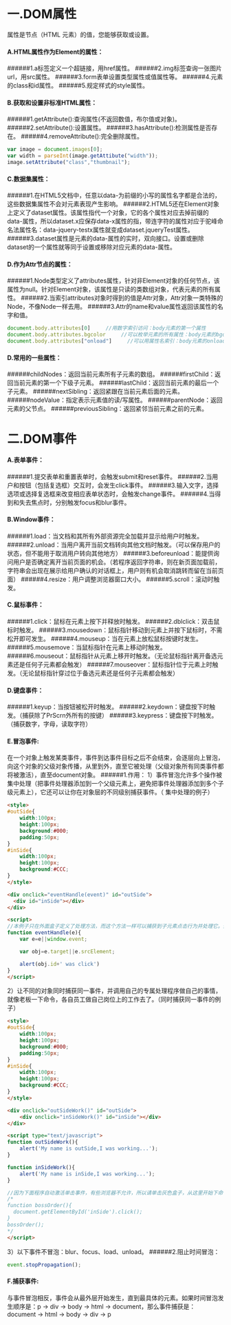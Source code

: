 # 一.DOM属性
属性是节点（HTML 元素）的值，您能够获取或设置。
#### A.HTML属性作为Element的属性：
######1.a标签定义一个超链接，用href属性。
######2.img标签查询一张图片url，用src属性。
######3.form表单设置类型属性或值属性等。
######4.元素的class和id属性。
######5.规定样式的style属性。
#### B.获取和设置非标准HTML属性：
######1.getAttribute():查询属性(不返回数值，布尔值或对象)。
######2.setAttribute():设置属性。
######3.hasAttribute():检测属性是否存在。
######4.removeAttribute():完全删除属性。

``` js
var image = document.images[0];
var width = parseInt(image.getAttibute("width"));
image.setAttribute("class","thumbnail");
```
#### C.数据集属性：
######1.在HTML5文档中，任意以data-为前缀的小写的属性名字都是合法的，这些数据集属性不会对元素表现产生影响。
######2.HTML5还在Element对象上定义了dataset属性。该属性指代一个对象，它的各个属性对应去掉前缀的data-属性，所以dataset.x应保存data-x属性的指，带连字符的属性对应于驼峰命名法属性名：data-jquery-testx属性就变成dataset.jqueryTest属性。
######3.dataset属性是元素的data-属性的实时，双向接口。设置或删除dataset的一个属性就等同于设置或移除对应元素的data-属性。
#### D.作为Attr节点的属性：
######1.Node类型定义了attributes属性，针对非Element对象的任何节点，该属性为null。针对Element对象，该属性是只读的类数组对象，代表元素的所有属性。
######2.当索引attributes对象时得到的值是Attr对象，Attr对象一类特殊的Node，不像Node一样去用。
######3.Attr的name和value属性返回该属性的名字和值。

``` js
document.body.attributes[0]     //用数字索引访问：body元素的第一个属性
document.body.attributes.bgcolor     //可以枚举元素的所有属性：body元素的bgcolor属性
document.body.attributes["onload"]     //可以用属性名索引：body元素的onload属性
```
#### D.常用的一些属性：
######childNodes：返回当前元素所有子元素的数组。
######firstChild：返回当前元素的第一个下级子元素。
######lastChild：返回当前元素的最后一个子元素。
######nextSibling：返回紧跟在当前元素后面的元素。
######nodeValue：指定表示元素值的读/写属性。
######parentNode：返回元素的父节点。
######previousSibling：返回紧邻当前元素之前的元素。
# 二.DOM事件
#### A.表单事件：
######1.提交表单和重置表单时，会触发submit和reset事件。
######2.当用户和按钮（包括复选框）交互时，会发生click事件。
######3.输入文字，选择选项或选择复选框来改变相应表单状态时，会触发change事件。
######4.当得到和失去焦点时，分别触发focus和blur事件。
#### B.Window事件：
######1.load：当文档和其所有外部资源完全加载并显示给用户时触发。
######2.unload：当用户离开当前文档转向其他文档时触发。（可以保存用户的状态，但不能用于取消用户转向其他地方）
######3.beforeunload：能提供询问用户是否确定离开当前页面的机会。（若程序返回字符串，则在新页面加载前，字符串会出现在展示给用户确认的对话框上，用户则有机会取消跳转而留在当前页面）
######4.resize：用户调整浏览器窗口大小。
######5.scroll：滚动时触发。
#### C.鼠标事件：
######1.click：鼠标在元素上按下并释放时触发。
######2.dblclick：双击鼠标时触发。
######3.mousedown：鼠标指针移动到元素上并按下鼠标时，不需松开即可发生。
######4.mouseup：当在元素上放松鼠标按键时发生。
######5.mousemove：当鼠标指针在元素上移动时触发。
######6.mouseout：鼠标指针从元素上移开时触发。（无论鼠标指针离开备选元素还是任何子元素都会触发）
######7.mouseover：鼠标指针位于元素上时触发。（无论鼠标指针穿过位于备选元素还是任何子元素都会触发）
#### D.键盘事件：
######1.keyup：当按钮被松开时触发。
######2.keydown：键盘按下时触发。（捕获除了PrScrn外所有的按键）
######3.keypress：键盘按下时触发。（捕获数字，字母，读取字符）
#### E.冒泡事件:
在一个对象上触发某类事件，事件到达事件目标之后不会结束，会逐层向上冒泡，向这个对象的父级对象传播，从里到外，直至它被处理（父级对象所有同类事件都将被激活），直至document对象。
######1.作用：
1）事件冒泡允许多个操作被集中处理（把事件处理器添加到一个父级元素上，避免把事件处理器添加到多个子级元素上），它还可以让你在对象层的不同级别捕获事件。（ 集中处理的例子）

```html
<style>
#outSide{
    width:100px;
    height:100px;
    background:#000;
    padding:50px;
}
#inSide{
    width:100px;
    height:100px;
    background:#CCC;
}
</style>

<div onclick="eventHandle(event)" id="outSide">
  <div id="inSide"></div>
</div>

<script>
//本例子只在外面盒子定义了处理方法，而这个方法一样可以捕获到子元素点击行为并处理它。假设有成千上万子元素要处理，难道我们要为每个元素加“onclick="eventHandle(event)"”？显然没有这种集中处理的方法来的简单，同时它的性能也是更高的。
function eventHandle(e){
    var e=e||window.event;

    var obj=e.target||e.srcElement;

    alert(obj.id+' was click')
}
</script>

```

2）让不同的对象同时捕获同一事件，并调用自己的专属处理程序做自己的事情，就像老板一下命令，各自员工做自己岗位上的工作去了。（同时捕获同一事件的例子）

```html
<style>
#outSide{
	width:100px;
    height:100px;
    background:#000;
    padding:50px;
}
#inSide{
	width:100px;
    height:100px;
    background:#CCC;
}
</style>

<div onclick="outSideWork()" id="outSide">
	<div onclick="inSideWork()" id="inSide"></div>
</div>

<script type="text/javascript">
function outSideWork(){
    alert('My name is outSide,I was working...');
}

function inSideWork(){
    alert('My name is inSide,I was working...');
}

//因为下面程序自动激活单击事件，有些浏览器不允许，所以请单击灰色盒子，从这里开始下命令，这样因为冒泡的原因，黑色大盒子也会收到单击事件，并调用了自己的处理程序。如果还有更多盒子嵌套，一样道理。
/*
function bossOrder(){
  document.getElementById('inSide').click();
}
bossOrder();
*/
</script>

```
3）以下事件不冒泡：blur、focus、load、unload。
######2.阻止时间冒泡：

``` js
event.stopPropagation();
```

#### F.捕获事件:
与事件冒泡相反，事件会从最外层开始发生，直到最具体的元素。如果时间冒泡发生顺序是：p -> div -> body -> html -> document，那么事件捕获是：document -> html -> body -> div -> p
